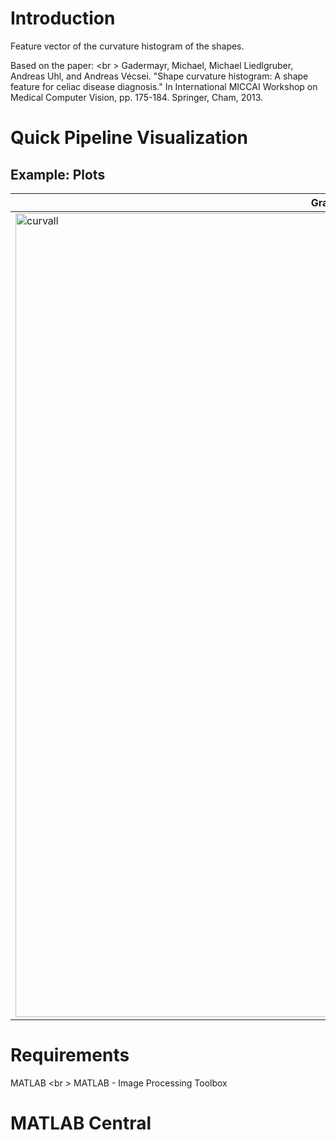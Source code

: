 # Introduction
Feature vector of the curvature histogram of the shapes.

Based on the paper: <br \>
Gadermayr, Michael, Michael Liedlgruber, Andreas Uhl, and Andreas Vécsei. "Shape curvature histogram: A shape feature for celiac disease diagnosis." In International MICCAI Workshop on Medical Computer Vision, pp. 175-184. Springer, Cham, 2013.

# Quick Pipeline Visualization
## Example: Plots
| Gradients, orientations and curvature maps |
| ------------- |
| <img width="1286" alt="curvall" src="https://user-images.githubusercontent.com/28588878/127939435-fa092986-5a09-4304-89df-632d4a9a18ec.png"> |

# Requirements
MATLAB <br \>
MATLAB - Image Processing Toolbox

# MATLAB Central


